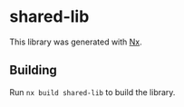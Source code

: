 # shared-lib

This library was generated with [Nx](https://nx.dev).

## Building

Run `nx build shared-lib` to build the library.
